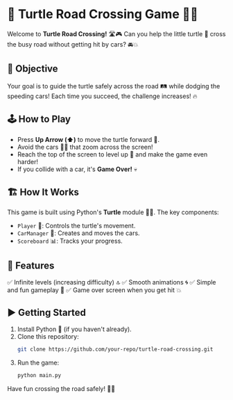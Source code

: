 # 🐢 Turtle Road Crossing Game 🚗💨

Welcome to **Turtle Road Crossing!** 🛣️🎮
Can you help the little turtle 🐢 cross the busy road without getting hit by cars? 🚘💥

## 🎯 Objective
Your goal is to guide the turtle safely across the road 🛤️ while dodging the speeding cars! Each time you succeed, the challenge increases! 🔥

## 🕹️ How to Play
- Press **Up Arrow (⬆️)** to move the turtle forward 🐢.
- Avoid the cars 🚗🚙 that zoom across the screen!
- Reach the top of the screen to level up 🚀 and make the game even harder!
- If you collide with a car, it's **Game Over!** 💀

## 🏗️ How It Works
This game is built using Python's **Turtle** module 🐍🐢.
The key components:
- `Player` 👤: Controls the turtle's movement.
- `CarManager` 🚗: Creates and moves the cars.
- `Scoreboard` 📊: Tracks your progress.

## 🚀 Features
✅ Infinite levels (increasing difficulty) 🔝
✅ Smooth animations 🌀
✅ Simple and fun gameplay 🎉
✅ Game over screen when you get hit 💥

## ▶️ Getting Started
1. Install Python 🐍 (if you haven't already).
2. Clone this repository:
   ```sh
   git clone https://github.com/your-repo/turtle-road-crossing.git
   ```
3. Run the game:
   ```sh
   python main.py
   ```

Have fun crossing the road safely! 🚦🐢

